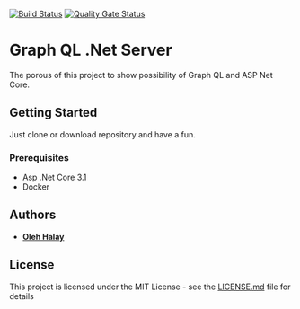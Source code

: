 [![Build Status](https://dev.azure.com/olehhalay/olehhalay/_apis/build/status/ohalay.TechTalk.GraphQl?branchName=master)](https://dev.azure.com/olehhalay/olehhalay/_build/latest?definitionId=1&branchName=master)
[![Quality Gate Status](https://sonarcloud.io/api/project_badges/measure?project=TechTalk.GraphQl&metric=alert_status)](https://sonarcloud.io/dashboard?id=TechTalk.GraphQl)

# Graph QL .Net Server

The porous of this project to show possibility of Graph QL and ASP Net Core.

## Getting Started

Just clone or download repository and have a fun.

### Prerequisites

* Asp .Net Core 3.1
* Docker

## Authors

* [**Oleh Halay**](https://github.com/ohalay)

## License

This project is licensed under the MIT License - see the [LICENSE.md](LICENSE.md) file for details
